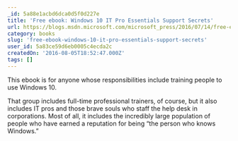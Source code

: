 ```yaml
---
_id: 5a88e1acbd6dca0d5f0d227e
title: 'Free ebook: Windows 10 IT Pro Essentials Support Secrets'
url: https://blogs.msdn.microsoft.com/microsoft_press/2016/07/14/free-ebook-windows-10-it-pro-essentials-support-secrets/
category: books
slug: 'free-ebook-windows-10-it-pro-essentials-support-secrets'
user_id: 5a83ce59d6eb0005c4ecda2c
createdOn: '2016-08-05T18:52:47.000Z'
tags: []
---
```


This ebook is for anyone whose responsibilities include training people to use Windows 10.

That group includes full-time professional trainers, of course, but it also includes IT pros and those brave souls who staff the help desk in corporations. Most of all, it includes the incredibly large population of people who have earned a reputation for being “the person who knows Windows.”

